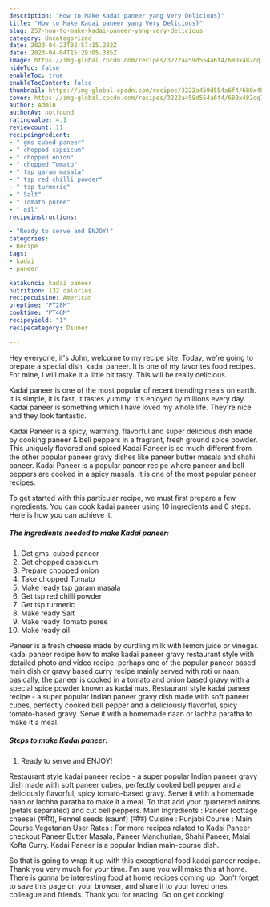 ```yaml
---
description: "How to Make Kadai paneer yang Very Delicious}"
title: "How to Make Kadai paneer yang Very Delicious}"
slug: 257-how-to-make-kadai-paneer-yang-very-delicious
category: Uncategorized
date: 2023-04-23T02:57:15.282Z
date: 2023-04-04T15:29:05.385Z
image: https://img-global.cpcdn.com/recipes/3222a459d554a6f4/680x482cq70/kadai-paneer-recipe-main-photo.jpg
hideToc: false
enableToc: true
enableTocContent: false
thumbnail: https://img-global.cpcdn.com/recipes/3222a459d554a6f4/680x482cq70/kadai-paneer-recipe-main-photo.jpg
cover: https://img-global.cpcdn.com/recipes/3222a459d554a6f4/680x482cq70/kadai-paneer-recipe-main-photo.jpg
author: Admin
authorAv: notfound
ratingvalue: 4.1
reviewcount: 11
recipeingredient:
- " gms cubed paneer"
- " chopped capsicum"
- " chopped onion"
- " chopped Tomato"
- " tsp garam masala"
- " tsp red chilli powder"
- " tsp turmeric"
- " Salt"
- " Tomato puree"
- " oil"
recipeinstructions:

- "Ready to serve and ENJOY!"
categories:
- Recipe
tags:
- kadai
- paneer

katakunci: kadai paneer 
nutrition: 132 calories
recipecuisine: American
preptime: "PT28M"
cooktime: "PT46M"
recipeyield: "1"
recipecategory: Dinner

---
```



Hey everyone, it's John, welcome to my recipe site. Today, we're going to prepare a special dish, kadai paneer. It is one of my favorites food recipes. For mine, I will make it a little bit tasty. This will be really delicious.

Kadai paneer is one of the most popular of recent trending meals on earth. It is simple, it is fast, it tastes yummy. It's enjoyed by millions every day. Kadai paneer is something which I have loved my whole life. They're nice and they look fantastic.

Kadai Paneer is a spicy, warming, flavorful and super delicious dish made by cooking paneer &amp; bell peppers in a fragrant, fresh ground spice powder. This uniquely flavored and spiced Kadai Paneer is so much different from the other popular paneer gravy dishes like paneer butter masala and shahi paneer. Kadai Paneer is a popular paneer recipe where paneer and bell peppers are cooked in a spicy masala. It is one of the most popular paneer recipes.


To get started with this particular recipe, we must first prepare a few ingredients. You can cook kadai paneer using 10 ingredients and 0 steps. Here is how you can achieve it.

<!--inarticleads1-->

##### The ingredients needed to make Kadai paneer:

1. Get  gms. cubed paneer
1. Get  chopped capsicum
1. Prepare  chopped onion
1. Take  chopped Tomato
1. Make ready  tsp garam masala
1. Get  tsp red chilli powder
1. Get  tsp turmeric
1. Make ready  Salt
1. Make ready  Tomato puree
1. Make ready  oil


Paneer is a fresh cheese made by curdling milk with lemon juice or vinegar. kadai paneer recipe how to make kadai paneer gravy restaurant style with detailed photo and video recipe. perhaps one of the popular paneer based main dish or gravy based curry recipe mainly served with roti or naan. basically, the paneer is cooked in a tomato and onion based gravy with a special spice powder known as kadai mas. Restaurant style kadai paneer recipe - a super popular Indian paneer gravy dish made with soft paneer cubes, perfectly cooked bell pepper and a deliciously flavorful, spicy tomato-based gravy. Serve it with a homemade naan or lachha paratha to make it a meal. 

<!--inarticleads2-->

##### Steps to make Kadai paneer:


1. Ready to serve and ENJOY!

Restaurant style kadai paneer recipe - a super popular Indian paneer gravy dish made with soft paneer cubes, perfectly cooked bell pepper and a deliciously flavorful, spicy tomato-based gravy. Serve it with a homemade naan or lachha paratha to make it a meal. To that add your quartered onions (petals separated) and cut bell peppers. Main Ingredients : Paneer (cottage cheese) (पनीर), Fennel seeds (saunf) (सौंफ) Cuisine : Punjabi Course : Main Course Vegetarian User Rates : For more recipes related to Kadai Paneer checkout Paneer Butter Masala, Paneer Manchurian, Shahi Paneer, Malai Kofta Curry. Kadai Paneer is a popular Indian main-course dish. 

So that is going to wrap it up with this exceptional food kadai paneer recipe. Thank you very much for your time. I'm sure you will make this at home. There is gonna be interesting food at home recipes coming up. Don't forget to save this page on your browser, and share it to your loved ones, colleague and friends. Thank you for reading. Go on get cooking!
